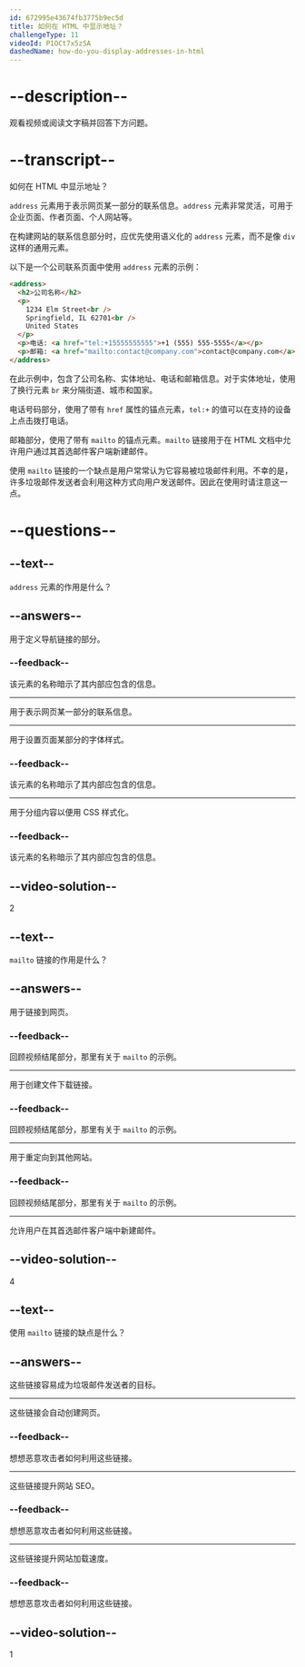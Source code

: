 ```yaml
---
id: 672995e43674fb3775b9ec5d
title: 如何在 HTML 中显示地址？
challengeType: 11
videoId: P1OCt7x5zSA
dashedName: how-do-you-display-addresses-in-html
---
```


# --description--

观看视频或阅读文字稿并回答下方问题。

# --transcript--

如何在 HTML 中显示地址？

`address` 元素用于表示网页某一部分的联系信息。`address` 元素非常灵活，可用于企业页面、作者页面、个人网站等。

在构建网站的联系信息部分时，应优先使用语义化的 `address` 元素，而不是像 `div` 这样的通用元素。

以下是一个公司联系页面中使用 `address` 元素的示例：

```html
<address>
  <h2>公司名称</h2>
  <p>
    1234 Elm Street<br />
    Springfield, IL 62701<br />
    United States
  </p>
  <p>电话: <a href="tel:+15555555555">+1 (555) 555-5555</a></p>
  <p>邮箱: <a href="mailto:contact@company.com">contact@company.com</a></p>
</address>
```

在此示例中，包含了公司名称、实体地址、电话和邮箱信息。对于实体地址，使用了换行元素 `br` 来分隔街道、城市和国家。

电话号码部分，使用了带有 `href` 属性的锚点元素，`tel:+` 的值可以在支持的设备上点击拨打电话。

邮箱部分，使用了带有 `mailto` 的锚点元素。`mailto` 链接用于在 HTML 文档中允许用户通过其首选邮件客户端新建邮件。

使用 `mailto` 链接的一个缺点是用户常常认为它容易被垃圾邮件利用。不幸的是，许多垃圾邮件发送者会利用这种方式向用户发送邮件。因此在使用时请注意这一点。

# --questions--

## --text--

`address` 元素的作用是什么？

## --answers--

用于定义导航链接的部分。

### --feedback--

该元素的名称暗示了其内部应包含的信息。

---

用于表示网页某一部分的联系信息。

---

用于设置页面某部分的字体样式。

### --feedback--

该元素的名称暗示了其内部应包含的信息。

---

用于分组内容以便用 CSS 样式化。

### --feedback--

该元素的名称暗示了其内部应包含的信息。

## --video-solution--

2

## --text--

`mailto` 链接的作用是什么？

## --answers--

用于链接到网页。

### --feedback--

回顾视频结尾部分，那里有关于 `mailto` 的示例。

---

用于创建文件下载链接。

### --feedback--

回顾视频结尾部分，那里有关于 `mailto` 的示例。

---

用于重定向到其他网站。

### --feedback--

回顾视频结尾部分，那里有关于 `mailto` 的示例。

---

允许用户在其首选邮件客户端中新建邮件。

## --video-solution--

4

## --text--

使用 `mailto` 链接的缺点是什么？

## --answers--

这些链接容易成为垃圾邮件发送者的目标。

---

这些链接会自动创建网页。

### --feedback--

想想恶意攻击者如何利用这些链接。

---

这些链接提升网站 SEO。

### --feedback--

想想恶意攻击者如何利用这些链接。

---

这些链接提升网站加载速度。

### --feedback--

想想恶意攻击者如何利用这些链接。

## --video-solution--

1

